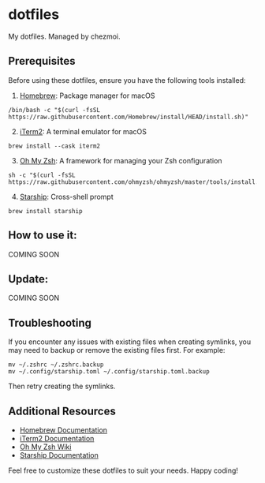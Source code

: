 # dotfiles
My dotfiles. Managed by chezmoi.

## Prerequisites

Before using these dotfiles, ensure you have the following tools installed:

1. [Homebrew](https://brew.sh/): Package manager for macOS
  ```
  /bin/bash -c "$(curl -fsSL https://raw.githubusercontent.com/Homebrew/install/HEAD/install.sh)"
  ```

2. [iTerm2](https://formulae.brew.sh/cask/iterm2#default): A terminal emulator for macOS
  ```
  brew install --cask iterm2
  ```

3. [Oh My Zsh](https://ohmyz.sh/#install): A framework for managing your Zsh configuration
  ```
  sh -c "$(curl -fsSL https://raw.githubusercontent.com/ohmyzsh/ohmyzsh/master/tools/install.sh)"
  ```

4. [Starship](https://formulae.brew.sh/formula/starship#default): Cross-shell prompt
  ```
  brew install starship
  ```

## How to use it:
COMING SOON

## Update:
COMING SOON

## Troubleshooting

If you encounter any issues with existing files when creating symlinks, you may need to backup or remove the existing files first. For example:

```
mv ~/.zshrc ~/.zshrc.backup
mv ~/.config/starship.toml ~/.config/starship.toml.backup
```

Then retry creating the symlinks.

## Additional Resources

- [Homebrew Documentation](https://docs.brew.sh/)
- [iTerm2 Documentation](https://iterm2.com/documentation.html)
- [Oh My Zsh Wiki](https://github.com/ohmyzsh/ohmyzsh/wiki)
- [Starship Documentation](https://starship.rs/guide/)

Feel free to customize these dotfiles to suit your needs. Happy coding!
